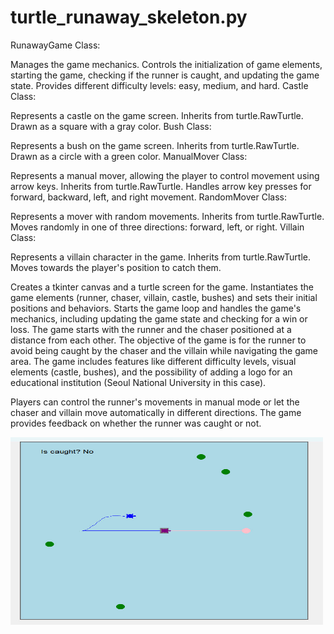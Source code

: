 # turtle_runaway_skeleton.py
RunawayGame Class:

Manages the game mechanics.
Controls the initialization of game elements, starting the game, checking if the runner is caught, and updating the game state.
Provides different difficulty levels: easy, medium, and hard.
Castle Class:

Represents a castle on the game screen.
Inherits from turtle.RawTurtle.
Drawn as a square with a gray color.
Bush Class:

Represents a bush on the game screen.
Inherits from turtle.RawTurtle.
Drawn as a circle with a green color.
ManualMover Class:

Represents a manual mover, allowing the player to control movement using arrow keys.
Inherits from turtle.RawTurtle.
Handles arrow key presses for forward, backward, left, and right movement.
RandomMover Class:

Represents a mover with random movements.
Inherits from turtle.RawTurtle.
Moves randomly in one of three directions: forward, left, or right.
Villain Class:

Represents a villain character in the game.
Inherits from turtle.RawTurtle.
Moves towards the player's position to catch them.

Creates a tkinter canvas and a turtle screen for the game.
Instantiates the game elements (runner, chaser, villain, castle, bushes) and sets their initial positions and behaviors.
Starts the game loop and handles the game's mechanics, including updating the game state and checking for a win or loss.
The game starts with the runner and the chaser positioned at a distance from each other. The objective of the game is for the runner to avoid being caught by the chaser and the villain while navigating the game area. The game includes features like different difficulty levels, visual elements (castle, bushes), and the possibility of adding a logo for an educational institution (Seoul National University in this case).

Players can control the runner's movements in manual mode or let the chaser and villain move automatically in different directions. The game provides feedback on whether the runner was caught or not.

<img src="https://github.com/asadbek002/turtle_runaway_skeleton.py/blob/master/.idea/photo_2023-10-13_18-13-10.jpg" width="500" height="300">
